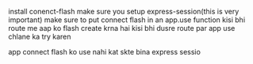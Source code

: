 install conenct-flash
make sure you setup express-session(this is very important)
make sure to put connect flash in an app.use function
kisi bhi route me aap ko flash create krna hai
kisi bhi dusre route par app use chlane ka try karen


app connect flash ko use nahi kat skte bina express sessio